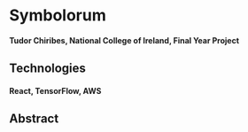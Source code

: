# Symbolorum

#### Tudor Chiribes, National College of Ireland, Final Year Project

## Technologies

#### React, TensorFlow, AWS

## Abstract